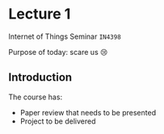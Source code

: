 # Lecture 1

Internet of Things Seminar `IN4398`

Purpose of today: scare us :cry: 

## Introduction

The course has:

- Paper review that needs to be presented
- Project to be delivered

